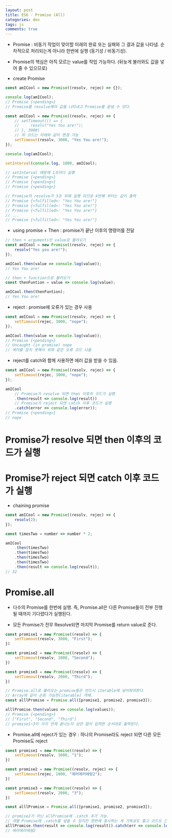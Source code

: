 ```yaml
---  
layout: post
title: ES6 - Promise (All)
categories: dev
tags: js
comments: true
---
```


- Promise : 비동기 작업이 맞이할 미래의 완료 또는 실패와 그 결과 값을 나타냄. 순차적으로 처리되는게 아니라 한번에 실행 (동기성 / 비동기성). 

- Promise의 핵심은 아직 모르는 value를 작업 가능하다. (뒤늦게 불러와도 값을 넣어 줄 수 있으므로)

- create Promise

```js
const amICool = new Promise((resolv, rejec) => {});

console.log(amICool);
// Promise {<pending>}
// Promise를 resolve해야 값을 나타내고 Promise를 끝낼 수 있다.
```

```js
const amICool = new Promise((resolv, rejec) => {
    // setTimeout(() => {
    //     resolv("Yes You are!");
    // }, 3000)
    // 위 코드는 아래와 같이 변경 가능
    setTimeout(resolv, 3000, "Yes You are!");
});

console.log(amICool);

setInterval(console.log, 1000, amICool);

// setInterval 때문에 1초마다 실행
// Promise {<pending>} 
// Promise {<pending>}
// Promise {<pending>}

// Promise의 resolve가 3초 뒤에 실행 되므로 4번째 부터는 값이 출력
// Promise {<fulfilled>: "Yes You are!"}
// Promise {<fulfilled>: "Yes You are!"}
// Promise {<fulfilled>: "Yes You are!"}
// ...
// Promise {<fulfilled>: "Yes You are!"}
```

- using promise + Then : promise가 끝난 이후의 명령어를 전달

```js
// then + arguments인 value로 불러오기
const amICool = new Promise((resolv, rejec) => {
    resolv("Yes you are!");
});

amICool.then(value => console.log(value));
// Yes You are!

// then + function으로 불러오기
const thenFuntion = value => console.log(value);

amICool.then(thenFuntion);
// Yes You are!
```

- reject : promise에 오류가 있는 경우 사용

```js
const amICool = new Promise((resolv, rejec) => {
    setTimeout(rejec, 3000, "nope");
});

amICool.then(value => console.log(value));
// Promise {<pending>}
// Uncaught (in promise) nope
// 에러를 잡지 못해서 위와 같은 오류 코드 나옴
```

- reject를 catch와 함께 사용하면 에러 값을 받을 수 있음.

```js
const amICool = new Promise((resolv, rejec) => {
    setTimeout(rejec, 3000, "nope");
});

amICool
    // Promise가 resolve 되면 then 이후의 코드가 실행
    .then(result => console.log(result))
    // Promise가 reject 되면 catch 이후 코드가 실행
    .catch(error => console.log(error));
// Promise {<pending>}
// nope
```

# Promise가 resolve 되면 then 이후의 코드가 실행
# Promise가 reject 되면 catch 이후 코드가 실행

- chaining promise

```js
const amICool = new Promise((resolv, rejec) => {
    resolv(2);
});

const timesTwo = number => number * 2;

amICool
    .then(timesTwo)
    .then(timesTwo)
    .then(timesTwo)
    .then(timesTwo)
    .then(result => console.log(result));
// 32
```

# Promise.all

- 다수의 Promise를 한번에 실행. 즉, Promise.all은 다른 Promise들이 전부 진행 될 때까지 기다렸다가 실행된다.

- 모든 Promise가 전무 Resolve되면 마지막 Promise를 return value로 준다.

```js
const promise1 = new Promise((resolv) => {
    setTimeout(resolv, 3000, "First");
})

const promise2 = new Promise((resolv) => {
    setTimeout(resolv, 1000, "Second");
})

const promise3 = new Promise((resolv) => {
    setTimeout(resolv, 2000, "Third");
})

// Promise.all로 불러오는 promise들은 반드시 iterable에 넣어줘야한다.
// Array와 같이 순회 가능한(iterable) 객체.
const alllPromise = Promise.all([promise1, promise2, promise3]);

alllPromise.then(values => console.log(values));
// Promise {<pending>}
// ["First", "Second", "Third"]
// promise1~3이 각각 언제 끝나는지 상관 없이 입력한 순서대로 출력된다.
```

- Promise.all에 reject가 있는 경우 : 하나의 Promise라도 reject 되면 다른 모든 Promise도 reject

```js
const promise1 = new Promise((resolv) => {
    setTimeout(resolv, 3000, "1");
})

const promise2 = new Promise((resolv, rejec) => {
    setTimeout(rejec, 1000, "에러에러에렁2");
})

const promise3 = new Promise((resolv) => {
    setTimeout(resolv, 2000, "3");
})

const alllPromise = Promise.all([promise1, promise2, promise3]);

// promise2가 아닌 allPromise에 .catch 추가 가능.
// 개별 Promise에 .catch를 넣을 수 있지만 한번에 표시하는 게 가독성도 좋고 코드도 간결해짐
alllPromise.then(result => console.log(result)).catch(err => console.log(err));
// 에러에러에렁2
```